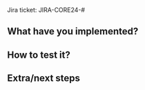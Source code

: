 Jira ticket: JIRA-CORE24-#
<!-- Replace # with the corresponding ticket number -->

## What have you implemented?
<!-- Please provide a brief description of the changes made in this pull request. -->

## How to test it?
<!-- Please define a set of steps required to validate the changes. -->

## Extra/next steps
<!-- Mention any other required changes prior/after merging this PR. E.g. changes to database structure, updates in third party integrations, etc. -->
